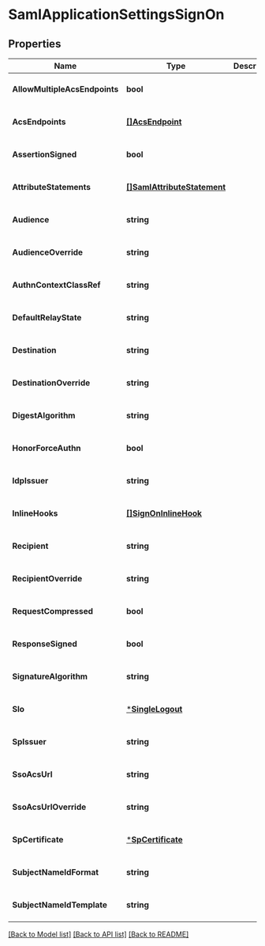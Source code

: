 # SamlApplicationSettingsSignOn

## Properties
Name | Type | Description | Notes
------------ | ------------- | ------------- | -------------
**AllowMultipleAcsEndpoints** | **bool** |  | [optional] [default to null]
**AcsEndpoints** | [**[]AcsEndpoint**](AcsEndpoint.md) |  | [optional] [default to null]
**AssertionSigned** | **bool** |  | [optional] [default to null]
**AttributeStatements** | [**[]SamlAttributeStatement**](SamlAttributeStatement.md) |  | [optional] [default to null]
**Audience** | **string** |  | [optional] [default to null]
**AudienceOverride** | **string** |  | [optional] [default to null]
**AuthnContextClassRef** | **string** |  | [optional] [default to null]
**DefaultRelayState** | **string** |  | [optional] [default to null]
**Destination** | **string** |  | [optional] [default to null]
**DestinationOverride** | **string** |  | [optional] [default to null]
**DigestAlgorithm** | **string** |  | [optional] [default to null]
**HonorForceAuthn** | **bool** |  | [optional] [default to null]
**IdpIssuer** | **string** |  | [optional] [default to null]
**InlineHooks** | [**[]SignOnInlineHook**](SignOnInlineHook.md) |  | [optional] [default to null]
**Recipient** | **string** |  | [optional] [default to null]
**RecipientOverride** | **string** |  | [optional] [default to null]
**RequestCompressed** | **bool** |  | [optional] [default to null]
**ResponseSigned** | **bool** |  | [optional] [default to null]
**SignatureAlgorithm** | **string** |  | [optional] [default to null]
**Slo** | [***SingleLogout**](SingleLogout.md) |  | [optional] [default to null]
**SpIssuer** | **string** |  | [optional] [default to null]
**SsoAcsUrl** | **string** |  | [optional] [default to null]
**SsoAcsUrlOverride** | **string** |  | [optional] [default to null]
**SpCertificate** | [***SpCertificate**](SpCertificate.md) |  | [optional] [default to null]
**SubjectNameIdFormat** | **string** |  | [optional] [default to null]
**SubjectNameIdTemplate** | **string** |  | [optional] [default to null]

[[Back to Model list]](../README.md#documentation-for-models) [[Back to API list]](../README.md#documentation-for-api-endpoints) [[Back to README]](../README.md)

